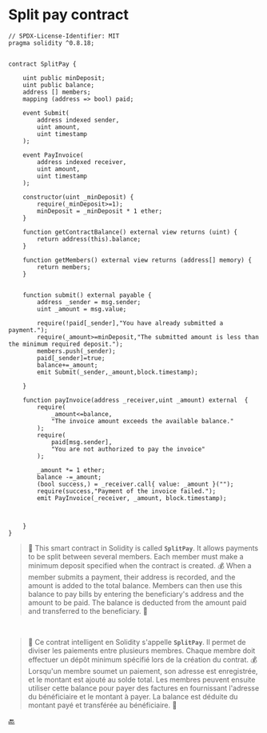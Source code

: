 # **Split pay contract**

```solidity
// SPDX-License-Identifier: MIT
pragma solidity ^0.8.18;


contract SplitPay {

    uint public minDeposit;
    uint public balance;
    address [] members;
    mapping (address => bool) paid;

    event Submit(
        address indexed sender,
        uint amount,
        uint timestamp
    );

    event PayInvoice(
        address indexed receiver,
        uint amount,
        uint timestamp
    );

    constructor(uint _minDeposit) {
        require(_minDeposit>=1);
        minDeposit = _minDeposit * 1 ether;
    }

    function getContractBalance() external view returns (uint) {
        return address(this).balance;
    }

    function getMembers() external view returns (address[] memory) {
        return members;
    }


    function submit() external payable {
        address _sender = msg.sender;
        uint _amount = msg.value;
        
        require(!paid[_sender],"You have already submitted a payment.");
        require(_amount>=minDeposit,"The submitted amount is less than the minimum required deposit.");
        members.push(_sender);
        paid[_sender]=true;
        balance+=_amount;
        emit Submit(_sender,_amount,block.timestamp);

    }

    function payInvoice(address _receiver,uint _amount) external  {          
        require(
            _amount<=balance,
            "The invoice amount exceeds the available balance."
        );
        require(
            paid[msg.sender],
            "You are not authorized to pay the invoice"
        );
        
        _amount *= 1 ether;
        balance -=_amount;
        (bool success,) = _receiver.call{ value: _amount }("");
        require(success,"Payment of the invoice failed.");
        emit PayInvoice(_receiver, _amount, block.timestamp);
        
        

    }
}

```
>📝 This smart contract in Solidity is called **`SplitPay`**. It allows payments to be split between several members. Each member must make a minimum deposit specified when the contract is created. 💰 When a member submits a payment, their address is recorded, and the amount is added to the total balance. Members can then use this balance to pay bills by entering the beneficiary's address and the amount to be paid. The balance is deducted from the amount paid and transferred to the beneficiary. 💸

<br>

>📝 Ce contrat intelligent en Solidity s'appelle **`SplitPay`**. Il permet de diviser les paiements entre plusieurs membres. Chaque membre doit effectuer un dépôt minimum spécifié lors de la création du contrat. 💰 Lorsqu'un membre soumet un paiement, son adresse est enregistrée, et le montant est ajouté au solde total. Les membres peuvent ensuite utiliser cette balance pour payer des factures en fournissant l'adresse du bénéficiaire et le montant à payer. La balance est déduite du montant payé et transférée au bénéficiaire. 💸


 [🔙](../README.md)